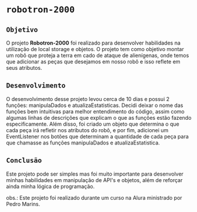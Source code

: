 # ``robotron-2000``

## ``Objetivo``
O projeto **Robotron-2000** foi realizado para desenvolver habilidades na utilização de local storage e objetos. O projeto tem como objetivo montar um robô que proteja a terra em cado de ataque de alienígenas, onde temos que adicionar as peças que desejamos em nosso robô e isso reflete em seus atributos.

## ``Desenvolvimento``
O desenvolvimento desse projeto levou cerca de 10 dias e possui 2 funções: manipulaDados e atualizaEstatisticas. Decidi deixar o nome das funções bem intuitivas para melhor entendimento do código, assim como algumas linhas de descrições que explicam o que as funções estão fazendo especificamente. Além disso, foi criado um objeto que determina o que cada peça irá refletir nos atributos do robô, e por fim, adicionei um EventListener nos botões que determinam a quantidade de cada peça para que chamasse as funções manipulaDados e atualizaEstatistica.

## ``Conclusão``
Este projeto pode ser simples mas foi muito importante para desenvolver minhas habilidades em manipulação de API's e objetos, além de reforçar ainda minha lógica de programação.


obs.: Este projeto foi realizado durante um curso na Alura ministrado por Pedro Marins.
